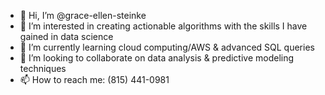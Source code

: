 - 👋 Hi, I’m @grace-ellen-steinke
- 👀 I’m interested in creating actionable algorithms with the skills I have gained in data science
- 🌱 I’m currently learning cloud computing/AWS & advanced SQL queries
- 💞️ I’m looking to collaborate on data analysis & predictive modeling techniques
- 📫 How to reach me: (815) 441-0981

<!---
grace-ellen-steinke/grace-ellen-steinke is a ✨ special ✨ repository because its `README.md` (this file) appears on your GitHub profile.
You can click the Preview link to take a look at your changes.
--->
